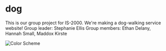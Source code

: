 # dog

This is our group project for IS-2000. We're making a dog-walking service website!
Group leader: Stephanie Ellis
Group members: Ethan Delany, Hannah Small, Maddox Kirste

![Color Scheme](https://coolors.co/386641-6a994e-a7c957-f2e8cf-bc4749)
